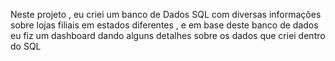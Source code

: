 Neste projeto , eu criei um banco de Dados SQL com diversas informações sobre lojas filiais em estados diferentes , e em base deste banco de dados eu fiz um dashboard dando alguns detalhes sobre os dados que criei dentro do SQL
